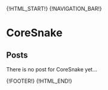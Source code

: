 {!HTML_START!}
{!NAVIGATION_BAR!}

# CoreSnake 

## Posts

There is no post for CoreSnake yet...

{!FOOTER!}
{!HTML_END!}

